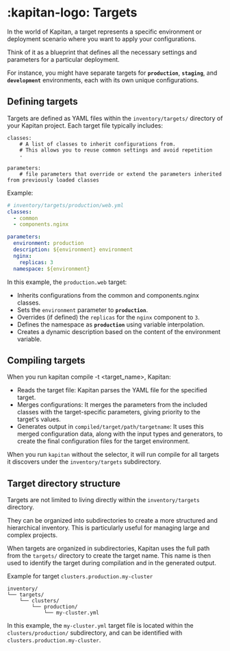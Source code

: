 
# :kapitan-logo: **Targets**

In the world of Kapitan, a target represents a specific environment or deployment scenario where you want to apply your configurations.

Think of it as a blueprint that defines all the necessary settings and parameters for a particular deployment.

For instance, you might have separate targets for **`production`**, **`staging`**, and **`development`** environments, each with its own unique configurations.

## Defining targets
Targets are defined as YAML files within the `inventory/targets/` directory of your Kapitan project. Each target file typically includes:

```
classes:
    # A list of classes to inherit configurations from.
    # This allows you to reuse common settings and avoid repetition
    -

parameters:
    # file parameters that override or extend the parameters inherited from previously loaded classes
```

Example:

```yaml
# inventory/targets/production/web.yml
classes:
  - common
  - components.nginx

parameters:
  environment: production
  description: ${environment} environment
  nginx:
    replicas: 3
  namespace: ${environment}
```

In this example, the `production.web` target:

* Inherits configurations from the common and components.nginx classes.
* Sets the `environment` parameter to **`production`**.
* Overrides (if defined) the `replicas` for the `nginx` component to `3`.
* Defines the namespace as **`production`** using variable interpolation.
* Creates a dynamic description based on the content of the environment variable.

## Compiling targets
When you run kapitan compile -t <target_name>, Kapitan:

* Reads the target file: Kapitan parses the YAML file for the specified target.
* Merges configurations: It merges the parameters from the included classes with the target-specific parameters, giving priority to the target's values.
* Generates output in `compiled/target/path/targetname`: It uses this merged configuration data, along with the input types and generators, to create the final configuration files for the target environment.

When you run `kapitan` without the selector, it will run compile for all targets it discovers under the `inventory/targets` subdirectory.

## Target directory structure
Targets are not limited to living directly within the `inventory/targets` directory.

They can be organized into subdirectories to create a more structured and hierarchical inventory. This is particularly useful for managing large and complex projects.

When targets are organized in subdirectories, Kapitan uses the full path from the `targets/` directory to create the target name. This name is then used to identify the target during compilation and in the generated output.

Example for target `clusters.production.my-cluster`

```shell
inventory/
└── targets/
    └── clusters/
        └── production/
            └── my-cluster.yml
```

In this example, the `my-cluster.yml` target file is located within the `clusters/production/` subdirectory, and can be identified with `clusters.production.my-cluster`.
